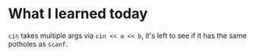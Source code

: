 # What I learned today

`cin` takes multiple args via `cin << a << b`, it's left to see if it has the same potholes as `scanf`.